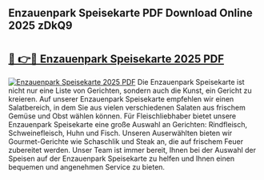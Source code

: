 ## Enzauenpark Speisekarte PDF Download Online 2025 zDkQ9

# <h2><a href="http://gc8gdj.nevu.top/?p=Enzauenpark+Speisekarte">🔗 👉🔴 Enzauenpark Speisekarte 2025 PDF</a></h2>

[![Enzauenpark Speisekarte 2025 PDF](https://i.imgur.com/dBaPXMq.png)](http://gc8gdj.nevu.top/?p=Enzauenpark+Speisekarte)
Die Enzauenpark Speisekarte ist nicht nur eine Liste von Gerichten, sondern auch die Kunst, ein Gericht zu kreieren. Auf unserer Enzauenpark Speisekarte empfehlen wir einen Salatbereich, in dem Sie aus vielen verschiedenen Salaten aus frischem Gemüse und Obst wählen können. Für Fleischliebhaber bietet unsere Enzauenpark Speisekarte eine große Auswahl an Gerichten: Rindfleisch, Schweinefleisch, Huhn und Fisch. Unseren Auserwählten bieten wir Gourmet-Gerichte wie Schaschlik und Steak an, die auf frischem Feuer zubereitet werden. Unser Team ist immer bereit, Ihnen bei der Auswahl der Speisen auf der Enzauenpark Speisekarte zu helfen und Ihnen einen bequemen und angenehmen Service zu bieten.
